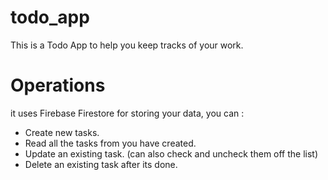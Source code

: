 # todo_app
This is a Todo App to help you keep tracks of your work.

# Operations
it uses Firebase Firestore for storing your data, you can : 
- Create new tasks.
- Read all the tasks from you have created.
- Update an existing task. (can also check and uncheck them off the list)
- Delete an existing task after its done.
